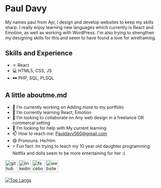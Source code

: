 <!-- Bannor Image. (https://arturssmirnovs.github.io/github-profile-readme-generator/images/banner.png) -->

# Paul Davy
My names paul from Ayr, I design and develop websites to keep my skills sharp. I really enjoy learning new languages which currently is React and Emotion, as well as working with WordPress. I'm also trying to strengthen my designing skills for this and seem to have found a love for wireframing. 

## Skills and Experience
* ⚛ React
* 💻 HTML5, CSS, JS
* 🕶 PHP, SQL, PLSQL

## A little aboutme.md
- 🔭 I’m currently working on Adding more to my portfolio 
- 🌱 I’m currently learning React, Emotion 
- 👯 I’m looking to collaborate on Any web design in a freelance OR commercal setting 
- 🤔 I’m looking for help with My current learning 
- 📫 How to reach me: Pauldavy560@gmail.com 
- 😄 Pronouns: He/Him 
- ⚡ Fun fact: Im trying to teach my 10 year old daughter programming. Netflix and dolls seem to be more entertaining for her :( 


[<img src='https://cdn.jsdelivr.net/npm/simple-icons@3.0.1/icons/github.svg' alt='github' height='40'>](https://github.com/pauldavy)  [<img src='https://cdn.jsdelivr.net/npm/simple-icons@3.0.1/icons/linkedin.svg' alt='linkedin' height='40'>](https://www.linkedin.com/in/pmdavy/)  [<img src='https://cdn.jsdelivr.net/npm/simple-icons@3.0.1/icons/facebook.svg' alt='facebook' height='40'>](https://www.facebook.com/Pauldavy560)  [<img src='https://cdn.jsdelivr.net/npm/simple-icons@3.0.1/icons/icloud.svg' alt='website' height='40'>](pauldavy.website)  

[![Top Langs](https://github-readme-stats.vercel.app/api/top-langs/?username=pauldavy)](https://github.com/anuraghazra/github-readme-stats)

